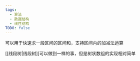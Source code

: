 ```yaml
---
tags:
  - 算法
  - 数据结构
  - 线性结构
TODO: false
---
```


可以用于快速求一段区间的区间和，支持区间内的加减法运算

[[线段树|线段树]]可以做到一样的事，但是树状数组的实现相对简单
